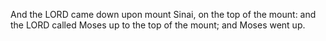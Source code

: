 And the LORD came down upon mount Sinai, on the top of the mount: and the LORD called Moses up to the top of the mount; and Moses went up.
